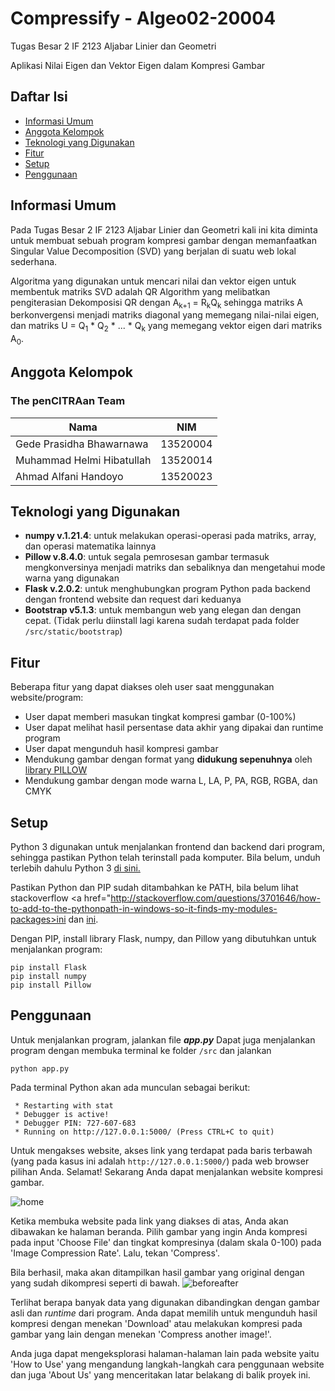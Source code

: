 # Compressify - Algeo02-20004
Tugas Besar 2 IF 2123 Aljabar Linier dan Geometri

Aplikasi Nilai Eigen dan Vektor Eigen dalam Kompresi Gambar

## Daftar Isi
* [Informasi Umum](#informasi-umum)
* [Anggota Kelompok](#anggota-kelompok)
* [Teknologi yang Digunakan](#teknologi-yang-digunakan)
* [Fitur](#fitur)
* [Setup](#setup)
* [Penggunaan](#penggunaan)

## Informasi Umum
Pada Tugas Besar 2 IF 2123 Aljabar Linier dan Geometri kali ini kita diminta untuk membuat sebuah program kompresi gambar dengan memanfaatkan Singular Value Decomposition (SVD) yang berjalan di suatu web lokal sederhana. 

Algoritma yang digunakan untuk mencari nilai dan vektor eigen untuk membentuk matriks SVD adalah QR Algorithm yang melibatkan pengiterasian Dekomposisi QR dengan A<sub>k+1</sub> = R<sub>k</sub>Q<sub>k</sub> sehingga matriks A berkonvergensi menjadi matriks diagonal yang memegang nilai-nilai eigen, dan matriks U = Q<sub>1</sub> * Q<sub>2</sub> * ... * Q<sub>k</sub> yang memegang vektor eigen dari matriks A<sub>0</sub>.

## Anggota Kelompok
### The penCITRAan Team
| Nama                           | NIM      |
| ------------------------------ | -------- |
| Gede Prasidha Bhawarnawa       | 13520004 |
| Muhammad Helmi Hibatullah      | 13520014 |
| Ahmad Alfani Handoyo           | 13520023 |

## Teknologi yang Digunakan
* <b>numpy v.1.21.4</b>: untuk melakukan operasi-operasi pada matriks, array, dan operasi matematika lainnya
* <b>Pillow v.8.4.0</b>: untuk segala pemrosesan gambar termasuk mengkonversinya menjadi matriks dan sebaliknya dan mengetahui mode warna yang digunakan
* <b>Flask v.2.0.2</b>: untuk menghubungkan program Python pada backend dengan frontend website dan request dari keduanya
* <b>Bootstrap v5.1.3</b>: untuk membangun web yang elegan dan dengan cepat. (Tidak perlu diinstall lagi karena sudah terdapat pada folder `/src/static/bootstrap`)

## Fitur
Beberapa fitur yang dapat diakses oleh user saat menggunakan website/program:
* User dapat memberi masukan tingkat kompresi gambar (0-100%)
* User dapat melihat hasil persentase data akhir yang dipakai dan runtime program
* User dapat mengunduh hasil kompresi gambar
* Mendukung gambar dengan format yang <b>didukung sepenuhnya</b> oleh <a href="http://pillow.readthedocs.io/en/stable/handbook/image-file-formats.html#fully-supported-formats">library PILLOW</a>
* Mendukung gambar dengan mode warna L, LA, P, PA, RGB, RGBA, dan CMYK

## Setup
Python 3 digunakan untuk menjalankan frontend dan backend dari program, sehingga pastikan Python telah terinstall pada komputer. Bila belum, unduh terlebih dahulu Python 3 <a href="http://www.python.org/downloads/">di sini.</a>

Pastikan Python dan PIP sudah ditambahkan ke PATH, bila belum lihat stackoverflow <a href="http://stackoverflow.com/questions/3701646/how-to-add-to-the-pythonpath-in-windows-so-it-finds-my-modules-packages>ini</a> dan <a href="http://stackoverflow.com/questions/23708898/pip-is-not-recognized-as-an-internal-or-external-command">ini</a>.

Dengan PIP, install library Flask, numpy, dan Pillow yang dibutuhkan untuk menjalankan program:
```
pip install Flask
pip install numpy
pip install Pillow
```

## Penggunaan
Untuk menjalankan program, jalankan file <b><i>app.py</i></b>
Dapat juga menjalankan program dengan membuka terminal ke folder `/src` dan jalankan
```
python app.py
```
Pada terminal Python akan ada munculan sebagai berikut:
```
 * Restarting with stat
 * Debugger is active!
 * Debugger PIN: 727-607-683
 * Running on http://127.0.0.1:5000/ (Press CTRL+C to quit)
```
Untuk mengakses website, akses link yang terdapat pada baris terbawah (yang pada kasus ini adalah `http://127.0.0.1:5000/`) pada web browser pilihan Anda. Selamat! Sekarang Anda dapat menjalankan website kompresi gambar.

![home](https://user-images.githubusercontent.com/70305222/141699530-c626ad59-63c6-48c7-a2ce-337e08b0efce.png)

Ketika membuka website pada link yang diakses di atas, Anda akan dibawakan ke halaman beranda. Pilih gambar yang ingin Anda kompresi pada input 'Choose File' dan tingkat kompresinya (dalam skala 0-100) pada 'Image Compression Rate'. Lalu, tekan 'Compress'.

Bila berhasil, maka akan ditampilkan hasil gambar yang original dengan yang sudah dikompresi seperti di bawah.
![beforeafter](https://user-images.githubusercontent.com/70305222/141699651-07296e1e-a6c1-4263-8c7c-25dae288a01b.png)

Terlihat berapa banyak data yang digunakan dibandingkan dengan gambar asli dan <i>runtime</i> dari program. Anda dapat memilih untuk mengunduh hasil kompresi dengan menekan 'Download' atau melakukan kompresi pada gambar yang lain dengan menekan 'Compress another image!'.

Anda juga dapat mengeksplorasi halaman-halaman lain pada website yaitu 'How to Use' yang mengandung langkah-langkah cara penggunaan website dan juga 'About Us' yang menceritakan latar belakang di balik proyek ini.
